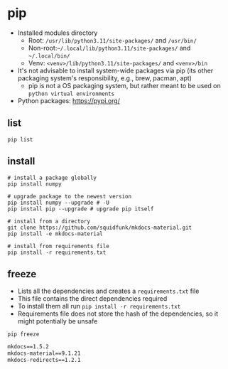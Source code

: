 # pip

- Installed modules directory
  - Root: `/usr/lib/python3.11/site-packages/` and `/usr/bin/`
  - Non-root:`~/.local/lib/python3.11/site-packages/` and `~/.local/bin/`
  - Venv: `<venv>/lib/python3.11/site-packages/` and `<venv>/bin`
- It's not advisable to install system-wide packages via pip (its other packaging system's responsibility, e.g., brew, pacman, apt)
  - pip is not a OS packaging system, but rather meant to be used on `python virtual environments`
- Python packages: <https://pypi.org/>

## list

```shell
pip list
```

## install

```shell
# install a package globally
pip install numpy

# upgrade package to the newest version
pip install numpy --upgrade # -U
pip install pip --upgrade # upgrade pip itself

# install from a directory
git clone https://github.com/squidfunk/mkdocs-material.git
pip install -e mkdocs-material

# install from requirements file
pip install -r requirements.txt
```

## freeze

- Lists all the dependencies and creates a `requirements.txt` file
- This file contains the direct dependencies required
- To install them all run `pip install -r requirements.txt`
- Requirements file does not store the hash of the dependencies, so it might potentially be unsafe

```shell
pip freeze
```

```txt
mkdocs==1.5.2
mkdocs-material==9.1.21
mkdocs-redirects==1.2.1
```
